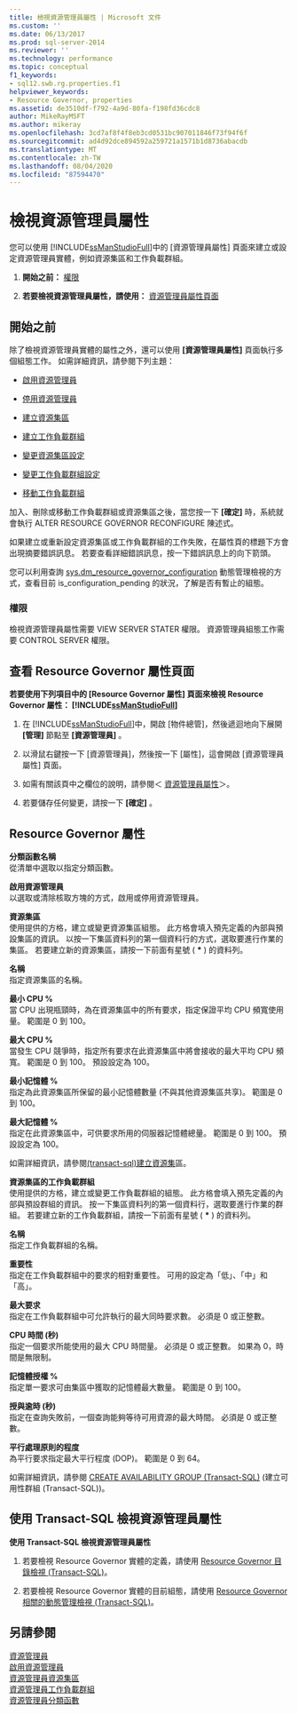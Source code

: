 ```yaml
---
title: 檢視資源管理員屬性 | Microsoft 文件
ms.custom: ''
ms.date: 06/13/2017
ms.prod: sql-server-2014
ms.reviewer: ''
ms.technology: performance
ms.topic: conceptual
f1_keywords:
- sql12.swb.rg.properties.f1
helpviewer_keywords:
- Resource Governor, properties
ms.assetid: de3510df-f792-4a9d-80fa-f198fd36cdc8
author: MikeRayMSFT
ms.author: mikeray
ms.openlocfilehash: 3cd7af8f4f8eb3cd0531bc907011846f73f94f6f
ms.sourcegitcommit: ad4d92dce894592a259721a1571b1d8736abacdb
ms.translationtype: MT
ms.contentlocale: zh-TW
ms.lasthandoff: 08/04/2020
ms.locfileid: "87594470"
---
```

# <a name="view-resource-governor-properties"></a>檢視資源管理員屬性
  您可以使用 [!INCLUDE[ssManStudioFull](../../includes/ssmanstudiofull-md.md)]中的 [資源管理員屬性] 頁面來建立或設定資源管理員實體，例如資源集區和工作負載群組。  
  
1.  **開始之前：** [權限](#Permissions)  
  
2.  **若要檢視資源管理員屬性，請使用：**  [資源管理員屬性頁面](#ViewRGProp)  
  
##  <a name="before-you-begin"></a><a name="BeforeYouBegin"></a> 開始之前  
 除了檢視資源管理員實體的屬性之外，還可以使用 **[資源管理員屬性]** 頁面執行多個組態工作。 如需詳細資訊，請參閱下列主題：  
  
-   [啟用資源管理員](enable-resource-governor.md)  
  
-   [停用資源管理員](disable-resource-governor.md)  
  
-   [建立資源集區](create-a-resource-pool.md)  
  
-   [建立工作負載群組](create-a-workload-group.md)  
  
-   [變更資源集區設定](change-resource-pool-settings.md)  
  
-   [變更工作負載群組設定](change-workload-group-settings.md)  
  
-   [移動工作負載群組](move-a-workload-group.md)  
  
 加入、刪除或移動工作負載群組或資源集區之後，當您按一下 **[確定]** 時，系統就會執行 ALTER RESOURCE GOVERNOR RECONFIGURE 陳述式。  
  
 如果建立或重新設定資源集區或工作負載群組的工作失敗，在屬性頁的標題下方會出現摘要錯誤訊息。 若要查看詳細錯誤訊息，按一下錯誤訊息上的向下箭頭。  
  
 您可以利用查詢 [sys.dm_resource_governor_configuration](/sql/relational-databases/system-dynamic-management-views/sys-dm-resource-governor-configuration-transact-sql) 動態管理檢視的方式，查看目前 is_configuration_pending 的狀況，了解是否有暫止的組態。  
  
###  <a name="permissions"></a><a name="Permissions"></a> 權限  
 檢視資源管理員屬性需要 VIEW SERVER STATER 權限。 資源管理員組態工作需要 CONTROL SERVER 權限。  
  
##  <a name="view-the-resource-governor-properties-page"></a><a name="ViewRGProp"></a>查看 Resource Governor 屬性頁面  
 **若要使用下列項目中的 [Resource Governor 屬性] 頁面來檢視 Resource Governor 屬性： [!INCLUDE[ssManStudioFull](../../includes/ssmanstudiofull-md.md)]**  
  
1.  在 [!INCLUDE[ssManStudioFull](../../includes/ssmanstudiofull-md.md)]中，開啟 [物件總管]，然後遞迴地向下展開 **[管理]** 節點至 **[資源管理員]** 。  
  
2.  以滑鼠右鍵按一下 [資源管理員]，然後按一下 [屬性]，這會開啟 [資源管理員屬性] 頁面。  
  
3.  如需有關該頁中之欄位的說明，請參閱＜ [資源管理員屬性](#RGProp)＞。  
  
4.  若要儲存任何變更，請按一下 **[確定]** 。  
  
##  <a name="resource-governor-properties"></a><a name="RGProp"></a>Resource Governor 屬性  
 **分類函數名稱**  
 從清單中選取以指定分類函數。  
  
 **啟用資源管理員**  
 以選取或清除核取方塊的方式，啟用或停用資源管理員。  
  
 **資源集區**  
 使用提供的方格，建立或變更資源集區組態。 此方格會填入預先定義的內部與預設集區的資訊。 以按一下集區資料列的第一個資料行的方式，選取要進行作業的集區。 若要建立新的資源集區，請按一下前面有星號 ( **&#42;** ) 的資料列。  
  
 **名稱**  
 指定資源集區的名稱。  
  
 **最小 CPU %**  
 當 CPU 出現瓶頸時，為在資源集區中的所有要求，指定保證平均 CPU 頻寬使用量。 範圍是 0 到 100。  
  
 **最大 CPU %**  
 當發生 CPU 競爭時，指定所有要求在此資源集區中將會接收的最大平均 CPU 頻寬。 範圍是 0 到 100。 預設設定為 100。  
  
 **最小記憶體 %**  
 指定為此資源集區所保留的最小記憶體數量 (不與其他資源集區共享)。 範圍是 0 到 100。  
  
 **最大記憶體 %**  
 指定在此資源集區中，可供要求所用的伺服器記憶體總量。 範圍是 0 到 100。 預設設定為 100。  
  
 如需詳細資訊，請參閱[&#40;transact-sql&#41;建立資源集](/sql/t-sql/statements/create-resource-pool-transact-sql)區。  
  
 **資源集區的工作負載群組**  
 使用提供的方格，建立或變更工作負載群組的組態。 此方格會填入預先定義的內部與預設群組的資訊。 按一下集區資料列的第一個資料行，選取要進行作業的群組。 若要建立新的工作負載群組，請按一下前面有星號 ( **&#42;** ) 的資料列。  
  
 **名稱**  
 指定工作負載群組的名稱。  
  
 **重要性**  
 指定在工作負載群組中的要求的相對重要性。 可用的設定為「低」、「中」和「高」。  
  
 **最大要求**  
 指定在工作負載群組中可允許執行的最大同時要求數。 必須是 0 或正整數。  
  
 **CPU 時間 (秒)**  
 指定一個要求所能使用的最大 CPU 時間量。 必須是 0 或正整數。 如果為 0，時間是無限制。  
  
 **記憶體授權 %**  
 指定單一要求可由集區中獲取的記憶體最大數量。 範圍是 0 到 100。  
  
 **授與逾時 (秒)**  
 指定在查詢失敗前，一個查詢能夠等待可用資源的最大時間。 必須是 0 或正整數。  
  
 **平行處理原則的程度**  
 為平行要求指定最大平行程度 (DOP)。 範圍是 0 到 64。  
  
 如需詳細資訊，請參閱 [CREATE AVAILABILITY GROUP &#40;Transact-SQL&#41;](/sql/t-sql/statements/create-workload-group-transact-sql) (建立可用性群組 (Transact-SQL))。  
  
## <a name="view-resource-governor-properties-by-using-transact-sql"></a>使用 Transact-SQL 檢視資源管理員屬性  
 **使用 Transact-SQL 檢視資源管理員屬性**  
  
1.  若要檢視 Resource Governor 實體的定義，請使用 [Resource Governor 目錄檢視 &#40;Transact-SQL&#41;](/sql/relational-databases/system-catalog-views/resource-governor-catalog-views-transact-sql)。  
  
2.  若要檢視 Resource Governor 實體的目前組態，請使用 [Resource Governor 相關的動態管理檢視 &#40;Transact-SQL&#41;](/sql/relational-databases/system-dynamic-management-views/resource-governor-related-dynamic-management-views-transact-sql)。  
  
## <a name="see-also"></a>另請參閱  
 [資源管理員](resource-governor.md)   
 [啟用資源管理員](enable-resource-governor.md)   
 [資源管理員資源集區](resource-governor-resource-pool.md)   
 [資源管理員工作負載群組](resource-governor-workload-group.md)   
 [資源管理員分類函數](resource-governor-classifier-function.md)  
  
  
